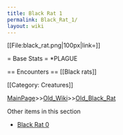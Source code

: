 ```yaml
---
title: Black Rat 1
permalink: Black_Rat_1/
layout: wiki
---
```

[[File:black_rat.png|100px|link=]]

= Base Stats =
*PLAGUE 

== Encounters ==
[[Black rats]]

[[Category: Creatures]]

[MainPage](/keeperrl_wiki/ "wikilink")>>[Old_Wiki](/keeperrl_wiki/Old_Wiki "wikilink")>>[Old_Black_Rat](/keeperrl_wiki/Old_Black_Rat "wikilink")

Other items in this section
-    [Black Rat 0](/keeperrl_wiki/Black_Rat_0 "wikilink")
